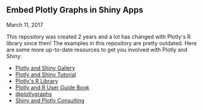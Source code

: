 ## Embed Plotly Graphs in Shiny Apps

March 11, 2017 

This repository was created 2 years and a lot has changed with Plotly's R library since then! The examples in this repository are pretty outdated. Here are some more up-to-date resources to get you involved with Plotly and Shiny:

- [Plotly and Shiny Gallery](https://plot.ly/r/shiny-gallery/)
- [Plotly and Shiny Tutorial](https://plot.ly/r/shiny-tutorial/)
- [Plotly's R Library](https://plot.ly/r/)
- [Plotly and R User Guide Book](https://cpsievert.github.io/plotly_book/)
- [@plotlygraphs](https://twitter.com/plotlygraphs)
- [Shiny and Plotly Consulting](https://plot.ly/products/consulting-and-oem/)
